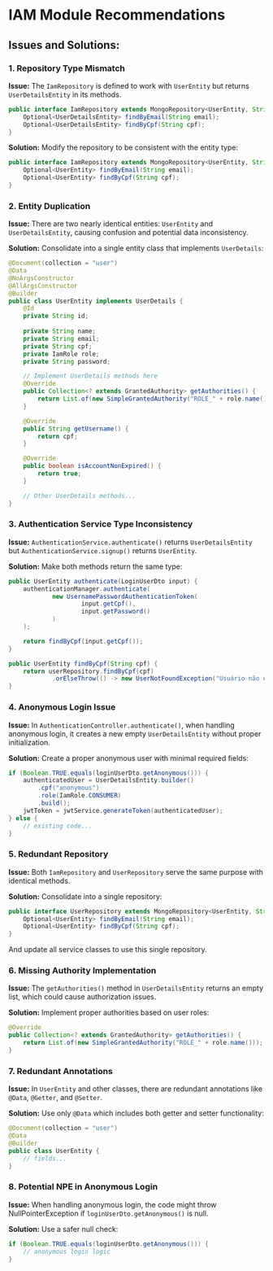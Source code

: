 # IAM Module Recommendations

## Issues and Solutions:

### 1. Repository Type Mismatch

**Issue:** The `IamRepository` is defined to work with `UserEntity` but returns `UserDetailsEntity` in its methods.

```java
public interface IamRepository extends MongoRepository<UserEntity, String> {
    Optional<UserDetailsEntity> findByEmail(String email);
    Optional<UserDetailsEntity> findByCpf(String cpf);
}
```

**Solution:** Modify the repository to be consistent with the entity type:

```java
public interface IamRepository extends MongoRepository<UserEntity, String> {
    Optional<UserEntity> findByEmail(String email);
    Optional<UserEntity> findByCpf(String cpf);
}
```

### 2. Entity Duplication

**Issue:** There are two nearly identical entities: `UserEntity` and `UserDetailsEntity`, causing confusion and potential data inconsistency.

**Solution:** Consolidate into a single entity class that implements `UserDetails`:

```java
@Document(collection = "user")
@Data
@NoArgsConstructor
@AllArgsConstructor
@Builder
public class UserEntity implements UserDetails {
    @Id
    private String id;
    
    private String name;
    private String email;
    private String cpf;
    private IamRole role;
    private String password;

    // Implement UserDetails methods here
    @Override
    public Collection<? extends GrantedAuthority> getAuthorities() {
        return List.of(new SimpleGrantedAuthority("ROLE_" + role.name()));
    }

    @Override
    public String getUsername() {
        return cpf;
    }

    @Override
    public boolean isAccountNonExpired() {
        return true;
    }

    // Other UserDetails methods...
}
```

### 3. Authentication Service Type Inconsistency

**Issue:** `AuthenticationService.authenticate()` returns `UserDetailsEntity` but `AuthenticationService.signup()` returns `UserEntity`.

**Solution:** Make both methods return the same type:

```java
public UserEntity authenticate(LoginUserDto input) {
    authenticationManager.authenticate(
            new UsernamePasswordAuthenticationToken(
                    input.getCpf(),
                    input.getPassword()
            )
    );

    return findByCpf(input.getCpf());
}

public UserEntity findByCpf(String cpf) {
    return userRepository.findByCpf(cpf)
            .orElseThrow(() -> new UserNotFoundException("Usuário não encontrado para o CPF: " + cpf));
}
```

### 4. Anonymous Login Issue

**Issue:** In `AuthenticationController.authenticate()`, when handling anonymous login, it creates a new empty `UserDetailsEntity` without proper initialization.

**Solution:** Create a proper anonymous user with minimal required fields:

```java
if (Boolean.TRUE.equals(loginUserDto.getAnonymous())) {
    authenticatedUser = UserDetailsEntity.builder()
        .cpf("anonymous")
        .role(IamRole.CONSUMER)
        .build();
    jwtToken = jwtService.generateToken(authenticatedUser);
} else {
    // existing code...
}
```

### 5. Redundant Repository

**Issue:** Both `IamRepository` and `UserRepository` serve the same purpose with identical methods.

**Solution:** Consolidate into a single repository:

```java
public interface UserRepository extends MongoRepository<UserEntity, String> {
    Optional<UserEntity> findByEmail(String email);
    Optional<UserEntity> findByCpf(String cpf);
}
```

And update all service classes to use this single repository.

### 6. Missing Authority Implementation

**Issue:** The `getAuthorities()` method in `UserDetailsEntity` returns an empty list, which could cause authorization issues.

**Solution:** Implement proper authorities based on user roles:

```java
@Override
public Collection<? extends GrantedAuthority> getAuthorities() {
    return List.of(new SimpleGrantedAuthority("ROLE_" + role.name()));
}
```

### 7. Redundant Annotations

**Issue:** In `UserEntity` and other classes, there are redundant annotations like `@Data`, `@Getter`, and `@Setter`.

**Solution:** Use only `@Data` which includes both getter and setter functionality:

```java
@Document(collection = "user")
@Data
@Builder
public class UserEntity {
    // fields...
}
```

### 8. Potential NPE in Anonymous Login

**Issue:** When handling anonymous login, the code might throw NullPointerException if `loginUserDto.getAnonymous()` is null.

**Solution:** Use a safer null check:

```java
if (Boolean.TRUE.equals(loginUserDto.getAnonymous())) {
    // anonymous login logic
}
```
